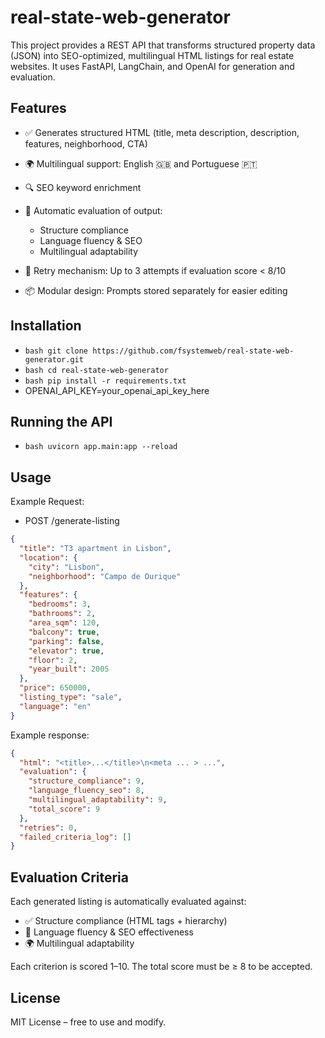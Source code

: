 # real-state-web-generator
This project provides a REST API that transforms structured property data (JSON) into SEO-optimized, multilingual HTML listings for real estate websites.
It uses FastAPI, LangChain, and OpenAI for generation and evaluation.

## Features
- ✅ Generates structured HTML (title, meta description, description, features, neighborhood, CTA)
- 🌍 Multilingual support: English 🇬🇧 and Portuguese  🇵🇹
- 🔍 SEO keyword enrichment
- 🧪 Automatic evaluation of output:
    - Structure compliance
    - Language fluency & SEO
    - Multilingual adaptability

- 🔁 Retry mechanism: Up to 3 attempts if evaluation score < 8/10
- 📦 Modular design: Prompts stored separately for easier editing

## Installation
 - ```bash git clone https://github.com/fsystemweb/real-state-web-generator.git ```
 - ```bash cd real-state-web-generator ```
 - ```bash pip install -r requirements.txt ```
 - OPENAI_API_KEY=your_openai_api_key_here

## Running the API
 - ```bash uvicorn app.main:app --reload ```

## Usage
Example Request:
- POST /generate-listing
```json
{
  "title": "T3 apartment in Lisbon",
  "location": {
    "city": "Lisbon",
    "neighborhood": "Campo de Ourique"
  },
  "features": {
    "bedrooms": 3,
    "bathrooms": 2,
    "area_sqm": 120,
    "balcony": true,
    "parking": false,
    "elevator": true,
    "floor": 2,
    "year_built": 2005
  },
  "price": 650000,
  "listing_type": "sale",
  "language": "en"
}
```

Example response: 
```json
{
  "html": "<title>...</title>\n<meta ... > ...",
  "evaluation": {
    "structure_compliance": 9,
    "language_fluency_seo": 8,
    "multilingual_adaptability": 9,
    "total_score": 9
  },
  "retries": 0,
  "failed_criteria_log": []
}
```

## Evaluation Criteria
Each generated listing is automatically evaluated against:

- ✅ Structure compliance (HTML tags + hierarchy)
- 📣 Language fluency & SEO effectiveness
- 🌍 Multilingual adaptability

Each criterion is scored 1–10. The total score must be ≥ 8 to be accepted.

## License
MIT License – free to use and modify.